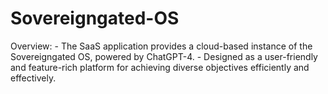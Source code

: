 # Sovereigngated-OS
Overview: - The SaaS application provides a cloud-based instance of the Sovereigngated OS, powered by ChatGPT-4. - Designed as a user-friendly and feature-rich platform for achieving diverse objectives efficiently and effectively.
